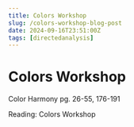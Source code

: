 ```yaml
---
title: Colors Workshop
slug: /colors-workshop-blog-post
date: 2024-09-16T23:51:00Z
tags: [directedanalysis]
---
```


# Colors Workshop

Color Harmony pg. 26-55, 176-191

Reading: Colors Workshop